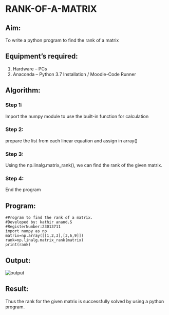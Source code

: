 # RANK-OF-A-MATRIX
## Aim:
To write a python program to find the rank of a matrix
## Equipment’s required:
1. 	Hardware – PCs
2. 	Anaconda – Python 3.7 Installation / Moodle-Code Runner
## Algorithm:
### Step 1: 
Import the numpy module to use the built-in function for calculation
### Step 2:
prepare the list from each linear equation and assign in array()
### Step 3:
Using the np.linalg.matrix_rank(), we can find the rank of the given matrix.
### Step 4: 
End the program
## Program:
```
#Program to find the rank of a matrix.
#Developed by: kathir anand.S
#RegisterNumber:23013711
import numpy as np
matrix=np.array([[1,2,3],[3,6,9]])
rank=np.linalg.matrix_rank(matrix)
print(rank)
```
## Output:
![output](https://github.com/Skathiranand/RANK-OF-A-MATRIX/assets/147141136/885cf314-438f-48ea-beca-6d62371a3615)

## Result: 
Thus the rank for the given matrix is successfully solved by  using a python program.

